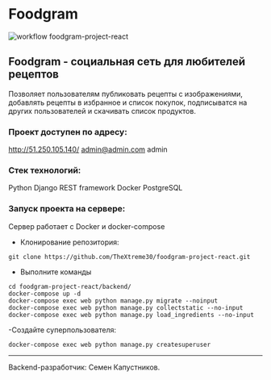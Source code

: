 # Foodgram
![workflow foodgram-project-react](https://github.com/SimonKabb/foodgram-project-react/actions/workflows/main.yml/badge.svg)

## Foodgram - социальная сеть для любителей рецептов
Позволяет пользователям публиковать рецепты с изображениями, добавлять рецепты в избранное и список покупок, подписыватся на других пользователей и скачивать список продуктов.

### Проект доступен по адресу:
http://51.250.105.140/
admin@admin.com
admin
### Стек технологий:

Python
Django REST framework
Docker
PostgreSQL

### Запуск проекта на сервере:
Сервер работает с Docker и docker-compose

- Клонирование репозитория:
```
git clone https://github.com/TheXtreme30/foodgram-project-react.git
```
- Выполните команды
```
cd foodgram-project-react/backend/
docker-compose up -d
docker-compose exec web python manage.py migrate --noinput
docker-compose exec web python manage.py collectstatic --no-input
docker-compose exec web python manage.py load_ingredients --no-input
```
-Создайте суперпользователя:
```
docker-compose exec web python manage.py createsuperuser
```

________________________________________
Backend-разработчик: Семен Капустников.
